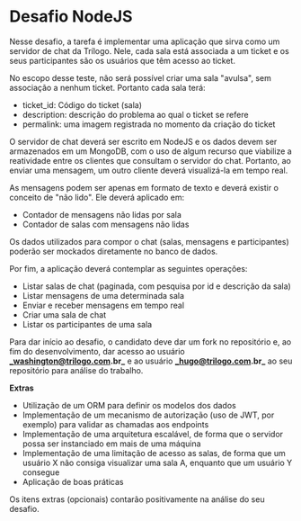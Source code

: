 # Desafio NodeJS #

Nesse desafio, a tarefa é implementar uma aplicação que sirva como um servidor de chat da Trílogo. Nele, cada sala está associada a um ticket e os seus participantes são os usuários que têm acesso ao ticket.

No escopo desse teste, não será possível criar uma sala "avulsa", sem associação a nenhum ticket. Portanto cada sala terá:

* ticket_id: Código do ticket (sala)
* description: descrição do problema ao qual o ticket se refere
* permalink: uma imagem registrada no momento da criação do ticket

O servidor de chat deverá ser escrito em NodeJS e os dados devem ser armazenados em um MongoDB, com o uso de algum recurso que viabilize a reatividade entre os clientes que consultam o servidor do chat. Portanto, ao enviar uma mensagem, um outro cliente deverá visualizá-la em tempo real.

As mensagens podem ser apenas em formato de texto e deverá existir o conceito de "não lido". Ele deverá aplicado em:

* Contador de mensagens não lidas por sala
* Contador de salas com mensagens não lidas

Os dados utilizados para compor o chat (salas, mensagens e participantes) poderão ser mockados diretamente no banco de dados.

Por fim, a aplicação deverá contemplar as seguintes operações:

* Listar salas de chat (paginada, com pesquisa por id e descrição da sala)
* Listar mensagens de uma determinada sala
* Enviar e receber mensagens em tempo real
* Criar uma sala de chat
* Listar os participantes de uma sala

Para dar início ao desafio, o candidato deve dar um fork no repositório e, ao fim do desenvolvimento, dar acesso ao usuário **_washington@trilogo.com.br_** e ao usuário **_hugo@trilogo.com.br_** ao seu repositório para análise do trabalho.

**Extras**

* Utilização de um ORM para definir os modelos dos dados
* Implementação de um mecanismo de autorização (uso de JWT, por exemplo) para validar as chamadas aos endpoints
* Implementação de uma arquitetura escalável, de forma que o servidor possa ser instanciado em mais de uma máquina
* Implementação de uma limitação de acesso as salas, de forma que um usuário X não consiga visualizar uma sala A, enquanto que um usuário Y consegue
* Aplicação de boas práticas

Os itens extras (opcionais) contarão positivamente na análise do seu desafio.
